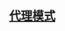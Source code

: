 ## [代理模式](https://github.com/whyalwaysmea/LearningNotes/blob/master/Design%20pattern/%E4%BB%A3%E7%90%86%E6%A8%A1%E5%BC%8F.md)

